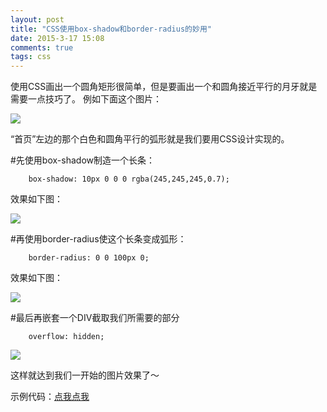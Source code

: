 ```yaml
---
layout: post
title: "CSS使用box-shadow和border-radius的妙用"
date: 2015-3-17 15:08
comments: true
tags: css
---
```


使用CSS画出一个圆角矩形很简单，但是要画出一个和圆角接近平行的月牙就是需要一点技巧了。
例如下面这个图片：

![](https://lh3.googleusercontent.com/J7hkxUNbul8mcA7PqTDMR6_3_-Il8pGLgPYJSR0SeXo=w353-h245-no)

“首页”左边的那个白色和圆角平行的弧形就是我们要用CSS设计实现的。

#先使用box-shadow制造一个长条：

		box-shadow: 10px 0 0 0 rgba(245,245,245,0.7);
效果如下图：

![](https://lh3.googleusercontent.com/Mk8ZeRV-Z59BBgsEk3Ym3JYap4j01_Z0UuhuiXRUrSA=w358-h207-p-no)

#再使用border-radius使这个长条变成弧形：

		border-radius: 0 0 100px 0;

效果如下图：

![](https://lh3.googleusercontent.com/-TZnghbYv5uo/VQfetlBJz-I/AAAAAAAAirw/8TK9DUgobFI/w307-h142-no/2015-03-17-155813_307x142_scrot.png)

#最后再嵌套一个DIV截取我们所需要的部分

		overflow: hidden;

![](https://lh3.googleusercontent.com/1rnHBiAIGT17FaRokCRPZR_6DAMtu7CLhqep3Vp1GE4=w332-h207-p-no)


这样就达到我们一开始的图片效果了～

示例代码：[点我点我](https://jsfiddle.net/x21au4kc/1/)